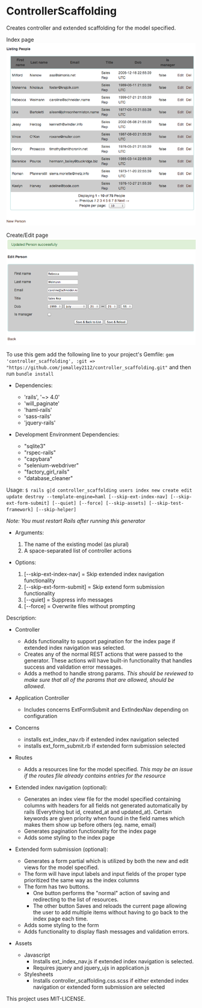 # ControllerScaffolding #

Creates controller and extended scaffolding for the model specified.

Index page
![Index](/readme_assets/index_ss.png?raw=true "Index")

Create/Edit page
![Form](/readme_assets/form_ss.png?raw=true "Form")

To use this gem add the following line to your project's Gemfile:
`gem 'controller_scaffolding', :git => "https://github.com/jomalley2112/controller_scaffolding.git"`
and then run `bundle install`

- Dependencies:
	- 'rails', '~> 4.0'
  - 'will_paginate'
  - 'haml-rails'
  - 'sass-rails'
  - 'jquery-rails'

- Development Environment Dependencies:
	- "sqlite3"
	- "rspec-rails"
	- "capybara"
	- "selenium-webdriver"
	- "factory_girl_rails"
	- "database_cleaner"
	

Usage: `$ rails g|d controller_scaffolding users index new create edit update destroy --template-engine=haml
[--skip-ext-index-nav] [--skip-ext-form-submit] [--quiet] [--force] [--skip-assets] [--skip-test-framework] [--skip-helper]`

*Note: You must restart Rails after running this generator*

- Arguments:
	1. The name of the existing model (as plural)  
	2. A space-separated list of controller actions  

- Options:
	1. [--skip-ext-index-nav] = Skip extended index navigation functionality  
  2. [--skip-ext-form-submit] = Skip extend form submission functionality  
  3. [--quiet] = Suppress info messages
  4. [--force] = Overwrite files without prompting


Description:
	
* Controller
	* Adds functionality to support pagination for the index page if extended index navigation was  selected.
	* Creates any of the normal REST actions that were passed to the generator. These actions will have built-in functionality that handles success and validation error messages.
	* Adds a method to handle strong params. *This should be reviewed to make sure that all of the  params that are allowed, should be allowed*.

* Application Controller
	* Includes concerns ExtFormSubmit and ExtIndexNav depending on configuration


* Concerns
	* installs ext_index_nav.rb if extended index navigation selected
	* installs ext_form_submit.rb if extended form submission selected

* Routes
	* Adds a resources line for the model specified. *This may be an issue if the routes file already contains  entries for the resource*

* Extended index navigation (optional):
	* Generates an index view file for the model specified containing columns with headers for all  fields not generated automatically by rails (Everything but id, created_at and updated_at). Certain  keywords are given priority when found in the field names which makes them show up before  others (eg. name, email)
	* Generates pagination functionality for the index page
	* Adds some styling to the index page

* Extended form submission (optional):
	* Generates a form partial which is utilized by both the new and edit views for the model specified.
	* The form will have input labels and input fields of the proper type prioritized the same way as  the index columns
	* The form has two buttons. 
		* One button performs the "normal" action of saving and redirecting to the list of resources.
		* The other button Saves and reloads the current page allowing the user to add multiple items  without having to go back to the index page each time.
	* Adds some styling to the form
	* Adds functionality to display flash messages and validation errors.

* Assets
	* Javascript
		* Installs ext_index_nav.js if extended index navigation is selected.
		* Requires jquery and jquery_ujs in application.js
	* Stylesheets
		* Installs controller_scaffolding.css.scss if either extended index navigation or extended form  submission are selected


This project uses MIT-LICENSE.